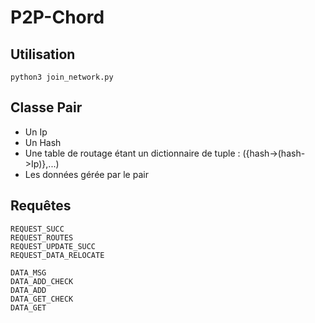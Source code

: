 # P2P-Chord

## Utilisation

	python3 join_network.py

## Classe Pair

- Un Ip
- Un Hash
- Une table de routage étant un dictionnaire de tuple : ({hash->(hash->Ip)},...)
- Les données gérée par le pair

## Requêtes

	REQUEST_SUCC
	REQUEST_ROUTES
	REQUEST_UPDATE_SUCC
	REQUEST_DATA_RELOCATE

	DATA_MSG
	DATA_ADD_CHECK
	DATA_ADD
	DATA_GET_CHECK
	DATA_GET
